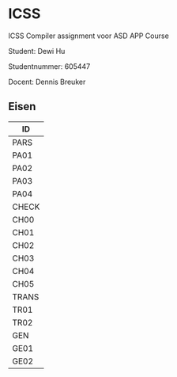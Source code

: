 # ICSS
ICSS Compiler assignment voor ASD APP Course 

Student: Dewi Hu

Studentnummer: 605447

Docent: Dennis Breuker

## Eisen
ID   |
---- |
PARS |
PA01 |
PA02 |
PA03 |
PA04 |
CHECK|
CH00 |
CH01 |
CH02 |
CH03 |
CH04 |
CH05 |
TRANS|
TR01 |
TR02 |
GEN  |
GE01 |
GE02 |
